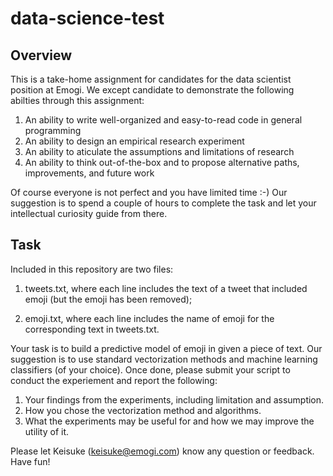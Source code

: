 # data-science-test

## Overview ## 

This is a take-home assignment for candidates for the data scientist position at Emogi. 
We except candidate to demonstrate the following abilties through this assignment:

1) An ability to write well-organized and easy-to-read code in general programming 
2) An ability to design an empirical research experiment
3) An ability to aticulate the assumptions and limitations of research 
4) An ability to think out-of-the-box and to propose alternative paths, improvements, and future work

Of course everyone is not perfect and you have limited time :-) 
Our suggestion is to spend a couple of hours to complete the task and let your intellectual curiosity guide from there. 

## Task ##

Included in this repository are two files: 

1) tweets.txt, where each line includes the text of a tweet that included emoji (but the emoji has been removed);

2) emoji.txt, where each line includes the name of emoji for the corresponding text in tweets.txt. 

Your task is to build a predictive model of emoji in given a piece of text. Our suggestion is to use standard vectorization methods and machine learning classifiers (of your choice). Once done, please submit your script to conduct the experiement and report the following:

1. Your findings from the experiments, including limitation and assumption.
2. How you chose the vectorization method and algorithms.
3. What the experiments may be useful for and how we may improve the utility of it. 

Please let Keisuke (keisuke@emogi.com) know any question or feedback. 
Have fun! 

